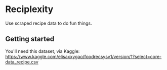 # Reciplexity

Use scraped recipe data to do fun things.

## Getting started

You'll need this dataset, via Kaggle:  https://www.kaggle.com/elisaxxygao/foodrecsysv1/version/1?select=core-data_recipe.csv
